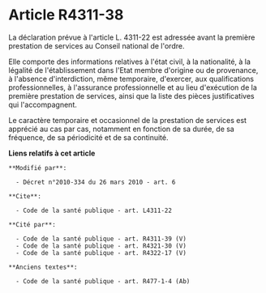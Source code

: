 # Article R4311-38

La déclaration prévue à l'article L. 4311-22 est adressée avant la première prestation de services au Conseil national de
l'ordre. 

Elle comporte des informations relatives à l'état civil, à la nationalité, à la légalité de l'établissement dans l'Etat
membre d'origine ou de provenance, à l'absence d'interdiction, même temporaire, d'exercer, aux qualifications
professionnelles, à l'assurance professionnelle et au lieu d'exécution de la première prestation de services, ainsi que la
liste des pièces justificatives qui l'accompagnent. 

Le caractère temporaire et occasionnel de la prestation de services est apprécié au cas par cas, notamment en fonction de sa
durée, de sa fréquence, de sa périodicité et de sa continuité.

**Liens relatifs à cet article**

	**Modifié par**:

	  - Décret n°2010-334 du 26 mars 2010 - art. 6

	**Cite**:

	  - Code de la santé publique - art. L4311-22

	**Cité par**:

	  - Code de la santé publique - art. R4311-39 (V)
	  - Code de la santé publique - art. R4321-30 (V)
	  - Code de la santé publique - art. R4322-17 (V)

	**Anciens textes**:

	  - Code de la santé publique - art. R477-1-4 (Ab)
